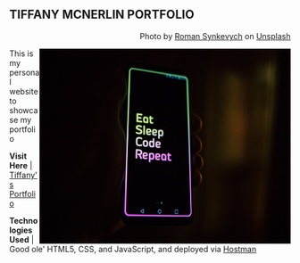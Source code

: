 ## TIFFANY MCNERLIN PORTFOLIO
<p align="right">Photo by <a href="https://unsplash.com/@synkevych?utm_source=unsplash&utm_medium=referral&utm_content=creditCopyText">
  Roman Synkevych</a> on <a href="https://unsplash.com/s/photos/programming?utm_source=unsplash&utm_medium=referral&utm_content=creditCopyText">Unsplash</a></p>
  <img align="right" height=350 width=450 src="/images/unsplash.jpg">
<p align="left">This is my personal website to showcase my portfolio</p>
<p align="left"><strong>Visit Here</strong> | <a href="https://portfolio-e2c9.hostman.site/">Tiffany's Portfolio</a></p>

<p align="left"><strong>Technologies Used</strong> | Good ole' HTML5, CSS, and JavaScript, and deployed via <a href="https://hostman.com/">Hostman</a></p>





  
